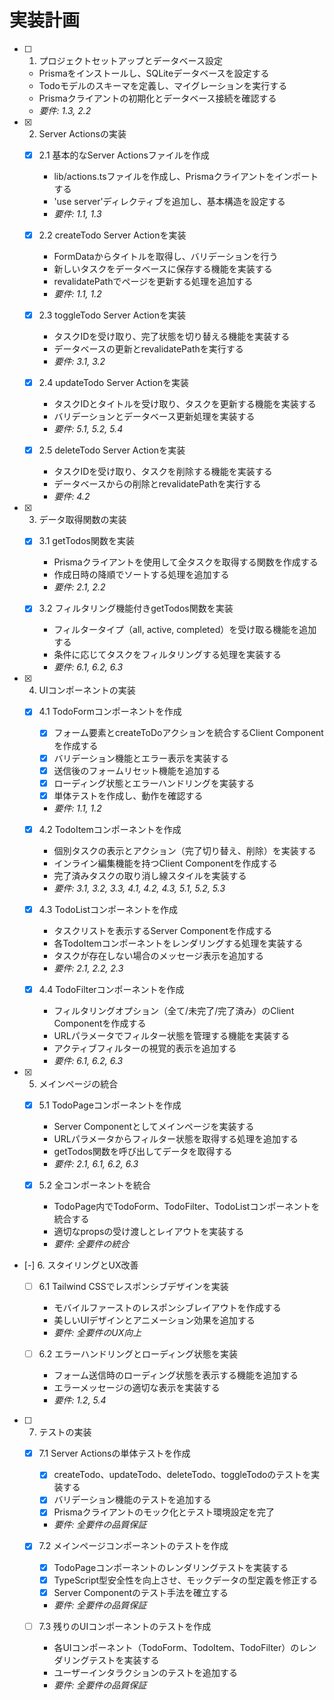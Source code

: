 # 実装計画

- [ ] 1. プロジェクトセットアップとデータベース設定
  - Prismaをインストールし、SQLiteデータベースを設定する
  - Todoモデルのスキーマを定義し、マイグレーションを実行する
  - Prismaクライアントの初期化とデータベース接続を確認する
  - _要件: 1.3, 2.2_

- [x] 2. Server Actionsの実装
  - [x] 2.1 基本的なServer Actionsファイルを作成
    - lib/actions.tsファイルを作成し、Prismaクライアントをインポートする
    - 'use server'ディレクティブを追加し、基本構造を設定する
    - _要件: 1.1, 1.3_

  - [x] 2.2 createTodo Server Actionを実装
    - FormDataからタイトルを取得し、バリデーションを行う
    - 新しいタスクをデータベースに保存する機能を実装する
    - revalidatePathでページを更新する処理を追加する
    - _要件: 1.1, 1.2_

  - [x] 2.3 toggleTodo Server Actionを実装
    - タスクIDを受け取り、完了状態を切り替える機能を実装する
    - データベースの更新とrevalidatePathを実行する
    - _要件: 3.1, 3.2_

  - [x] 2.4 updateTodo Server Actionを実装
    - タスクIDとタイトルを受け取り、タスクを更新する機能を実装する
    - バリデーションとデータベース更新処理を実装する
    - _要件: 5.1, 5.2, 5.4_

  - [x] 2.5 deleteTodo Server Actionを実装
    - タスクIDを受け取り、タスクを削除する機能を実装する
    - データベースからの削除とrevalidatePathを実行する
    - _要件: 4.2_

- [x] 3. データ取得関数の実装
  - [x] 3.1 getTodos関数を実装
    - Prismaクライアントを使用して全タスクを取得する関数を作成する
    - 作成日時の降順でソートする処理を追加する
    - _要件: 2.1, 2.2_

  - [x] 3.2 フィルタリング機能付きgetTodos関数を実装
    - フィルタータイプ（all, active, completed）を受け取る機能を追加する
    - 条件に応じてタスクをフィルタリングする処理を実装する
    - _要件: 6.1, 6.2, 6.3_

- [x] 4. UIコンポーネントの実装
  - [x] 4.1 TodoFormコンポーネントを作成
    - [x] フォーム要素とcreateToDoアクションを統合するClient Componentを作成する
    - [x] バリデーション機能とエラー表示を実装する
    - [x] 送信後のフォームリセット機能を追加する
    - [x] ローディング状態とエラーハンドリングを実装する
    - [x] 単体テストを作成し、動作を確認する
    - _要件: 1.1, 1.2_

  - [x] 4.2 TodoItemコンポーネントを作成
    - 個別タスクの表示とアクション（完了切り替え、削除）を実装する
    - インライン編集機能を持つClient Componentを作成する
    - 完了済みタスクの取り消し線スタイルを実装する
    - _要件: 3.1, 3.2, 3.3, 4.1, 4.2, 4.3, 5.1, 5.2, 5.3_

  - [x] 4.3 TodoListコンポーネントを作成
    - タスクリストを表示するServer Componentを作成する
    - 各TodoItemコンポーネントをレンダリングする処理を実装する
    - タスクが存在しない場合のメッセージ表示を追加する
    - _要件: 2.1, 2.2, 2.3_

  - [x] 4.4 TodoFilterコンポーネントを作成
    - フィルタリングオプション（全て/未完了/完了済み）のClient Componentを作成する
    - URLパラメータでフィルター状態を管理する機能を実装する
    - アクティブフィルターの視覚的表示を追加する
    - _要件: 6.1, 6.2, 6.3_

- [x] 5. メインページの統合
  - [x] 5.1 TodoPageコンポーネントを作成
    - Server Componentとしてメインページを実装する
    - URLパラメータからフィルター状態を取得する処理を追加する
    - getTodos関数を呼び出してデータを取得する
    - _要件: 2.1, 6.1, 6.2, 6.3_

  - [x] 5.2 全コンポーネントを統合
    - TodoPage内でTodoForm、TodoFilter、TodoListコンポーネントを統合する
    - 適切なpropsの受け渡しとレイアウトを実装する
    - _要件: 全要件の統合_

- [-] 6. スタイリングとUX改善
  - [ ] 6.1 Tailwind CSSでレスポンシブデザインを実装
    - モバイルファーストのレスポンシブレイアウトを作成する
    - 美しいUIデザインとアニメーション効果を追加する
    - _要件: 全要件のUX向上_

  - [ ] 6.2 エラーハンドリングとローディング状態を実装
    - フォーム送信時のローディング状態を表示する機能を追加する
    - エラーメッセージの適切な表示を実装する
    - _要件: 1.2, 5.4_

- [ ] 7. テストの実装
  - [x] 7.1 Server Actionsの単体テストを作成
    - [x] createTodo、updateTodo、deleteTodo、toggleTodoのテストを実装する
    - [x] バリデーション機能のテストを追加する
    - [x] Prismaクライアントのモック化とテスト環境設定を完了
    - _要件: 全要件の品質保証_

  - [x] 7.2 メインページコンポーネントのテストを作成
    - [x] TodoPageコンポーネントのレンダリングテストを実装する
    - [x] TypeScript型安全性を向上させ、モックデータの型定義を修正する
    - [x] Server Componentのテスト手法を確立する
    - _要件: 全要件の品質保証_

  - [ ] 7.3 残りのUIコンポーネントのテストを作成
    - 各UIコンポーネント（TodoForm、TodoItem、TodoFilter）のレンダリングテストを実装する
    - ユーザーインタラクションのテストを追加する
    - _要件: 全要件の品質保証_